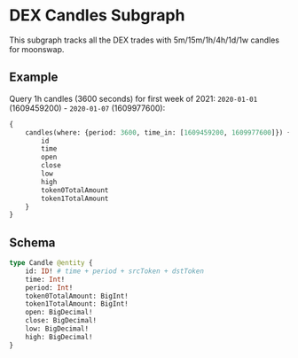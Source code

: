 # DEX Candles Subgraph

This subgraph tracks all the DEX trades with 5m/15m/1h/4h/1d/1w candles for moonswap.

## Example

Query 1h candles (3600 seconds) for first week of 2021: `2020-01-01` (1609459200) - `2020-01-07` (1609977600):

```graphql
{
    candles(where: {period: 3600, time_in: [1609459200, 1609977600]}) {
        id
        time
        open
        close
        low
        high
        token0TotalAmount
        token1TotalAmount
    }
}
```

## Schema

```graphql
type Candle @entity {
    id: ID! # time + period + srcToken + dstToken
    time: Int!
    period: Int!
    token0TotalAmount: BigInt!
    token1TotalAmount: BigInt!
    open: BigDecimal!
    close: BigDecimal!
    low: BigDecimal!
    high: BigDecimal!
}
```
